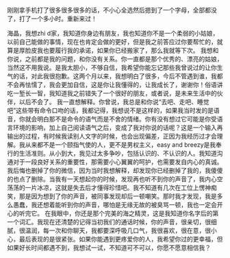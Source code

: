 刚刚拿手机打了很多很多很多的话，不小心全选然后摁到了一个字母，全部都没了，打了一个多小时。重新来过！

海晶，我想zhi d家，我知道你身边有朋友，我也知道你不是一个柔弱的小姑娘，以前自己能做的事情，现在也肯定会做的更好，但是我之前答应过你要帮忙的，就算是厚脸皮我也要履行我的承诺，如果你已经搬家了，那么我就等下次。
我想和你说，之前都是我的问题，和你没有关系。你一直都是那个优秀的、漂亮的姑娘，当然这不用我说。是我太胆小，不够自信，我希望你能忘记那些我曾说过的让你生气的话，对此我很抱歉。这两个月以来，我想明白了很多，今后不管遇到谁，我都不会再怯懦了，我会更加自信，这是你让我懂得的，让我成长了，谢谢你！俗语讲吃一堑长一智，我知道我之前错失了一个很好的朋友，或者说，是未来生活中的伙伴，以后不会了。
我一直想解释。你曾说，我总是和你说“去吧、走吧、睡觉吧”这些带有命令口吻的话，我都记得，我想说不是这样的，如果我当时发的是语音，你就会明白那不是命令的语气而是不舍的情绪。你有没有想过它可能是你受语言环境的影响，加上自己阅读语气之后，变成了我对你说的话呢？这是一个输入再输出的过程，有时候我读别人文字的时候，也会出现偏差，正因为我经历过才会理解。我从来都不是一个颐指气使的人，更不是男权主义，easy and breezy是我奉行的生活准则。从小到大，我见过太多争吵，包括认识的、不认识的人。我知道沟通对于一段良好关系的重要性，那需要小心翼翼的呵护，也需要发自内心的真诚。我后悔也删掉了你的微信，因为当时我想解释，却发现你已经删掉了我的，我傻傻的也点了删除。当我有一天想起你的时候，发现再也听不到你的声音了，我内心空荡荡的一片冰凉，这就是失去后才懂得珍惜吧。我不知道有几次在工位上愣神痴笑，那是因为想到了你的声音，被同事发现却后一顿嘲笑。那时我才发现，我是多么愚蠢，我还想着能听到你的声音，哪怕是无缘无故的被臭骂一顿，我也一定会开心的听完它。
在我眼中，你还是那个完美的海之精灵，这是我知道你名字后的第一个词汇。我现在还清楚的记得当初我们的通话时候，你的声音，很亲切，很细腻，很温润，每一次和你聊天，我都要深呼吸几口气，我很喜欢，很在意，很小心，最后表现的是很紧张。如果你能遇到更疼爱你的人，我希望你过的更幸福，但如果好长时间都遇不到，我想试一试，不知道可不可以，你愿不愿意相信我？